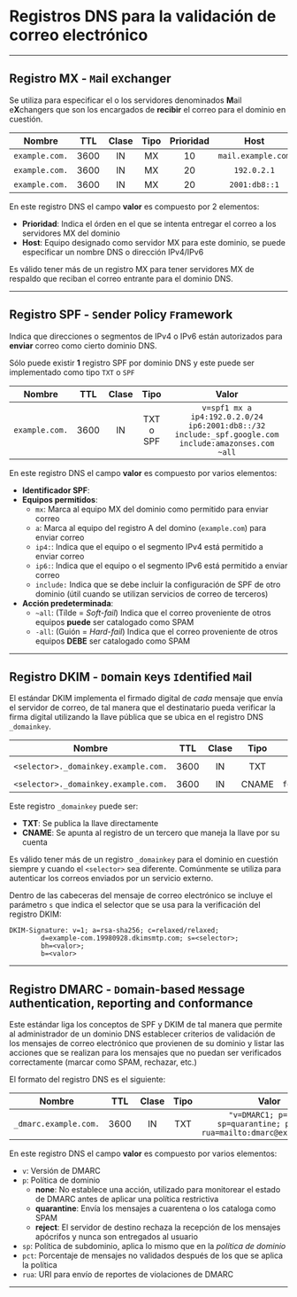# Registros DNS para la validación de correo electrónico

--------------------------------------------------------------------------------

## Registro MX - `M`ail e`X`changer

Se utiliza para especificar el o los servidores denominados **M**ail e**X**changers que son los encargados de **recibir** el correo para el dominio en cuestión.

| Nombre		| TTL	| Clase	| Tipo	| Prioridad	| Host	|
|:---------------------:|:-----:|:-----:|:-----:|:-------------:|:-----:|
| `example.com.`	| 3600	| IN	| MX	| 10            | `mail.example.com`	|
| `example.com.`	| 3600	| IN	| MX	| 20            | `192.0.2.1`	|
| `example.com.`	| 3600	| IN	| MX	| 20            | `2001:db8::1`	|

En este registro DNS el campo __valor__ es compuesto por 2 elementos:

* **Prioridad**: Indica el órden en el que se intenta entregar el correo a los servidores MX del dominio
* **Host**: Equipo designado como servidor MX para este dominio, se puede especificar un nombre DNS o dirección IPv4/IPv6

Es válido tener más de un registro MX para tener servidores MX de respaldo que reciban el correo entrante para el dominio DNS.

--------------------------------------------------------------------------------

## Registro SPF - `S`ender `P`olicy `F`ramework

Indica que direcciones o segmentos de IPv4 o IPv6 están autorizados para **enviar** correo como cierto dominio DNS.

Sólo puede existir **1** registro SPF por dominio DNS y este puede ser implementado como tipo `TXT` o `SPF`

| Nombre		| TTL	| Clase	| Tipo		| Valor	|
|:---------------------:|:-----:|:-----:|:-------------:|:-----:|
| `example.com.`	| 3600	| IN	| TXT o SPF	| `v=spf1 mx a ip4:192.0.2.0/24 ip6:2001:db8::/32 include:_spf.google.com include:amazonses.com ~all`	|

En este registro DNS el campo __valor__ es compuesto por varios elementos:

* **Identificador SPF**:
* **Equipos permitidos**:
  + `mx`: Marca al equipo MX del dominio como permitido para enviar correo
  + `a`:  Marca al equipo del registro A del domino (`example.com`) para enviar correo
  + `ip4:`: Indica que el equipo o el segmento IPv4 está permitido a enviar correo
  + `ip6:`: Indica que el equipo o el segmento IPv6 está permitido a enviar correo
  + `include:` Indica que se debe incluir la configuración de SPF de otro dominio (útil cuando se utilizan servicios de correo de terceros)
* **Acción predeterminada**:
  + `~all`: (Tílde = _Soft-fail_) Indica que el correo proveniente de otros equipos __puede__ ser catalogado como SPAM
  + `-all`: (Guión = _Hard-fail_) Indica que el correo proveniente de otros equipos __DEBE__  ser catalogado como SPAM

--------------------------------------------------------------------------------

## Registro DKIM - `D`omain `K`eys `I`dentified `M`ail

El estándar DKIM implementa el firmado digital de _cada_ mensaje que envía el servidor de correo, de tal manera que el destinatario pueda verificar la firma digital utilizando la llave pública que se ubica en el registro DNS `_domainkey`.

| Nombre				| TTL	| Clase	| Tipo	| Valor	|
|:-------------------------------------:|:-----:|:-----:|:-----:|:-----:|
| `<selector>._domainkey.example.com.`	| 3600	| IN	| TXT	| `"k=rsa; t=s; p=<valor>"`	|
| `<selector>._domainkey.example.com.`	| 3600	| IN	| CNAME	| `foo.dkim.example.net.`	|

Este registro `_domainkey` puede ser:

* **TXT**: Se publica la llave directamente
* **CNAME**: Se apunta al registro de un tercero que maneja la llave por su cuenta

Es válido tener más de un registro `_domainkey` para el dominio en cuestión siempre y cuando el `<selector>` sea diferente. Comúnmente se utiliza para autenticar los correos enviados por un servicio externo.

Dentro de las cabeceras del mensaje de correo electrónico se incluye el parámetro `s` que indica el selector que se usa para la verificación del registro DKIM:

```
DKIM-Signature: v=1; a=rsa-sha256; c=relaxed/relaxed;
        d=example-com.19980928.dkimsmtp.com; s=<selector>;
        bh=<valor>;
        b=<valor>
```

--------------------------------------------------------------------------------

## Registro DMARC - `D`omain-based `M`essage `A`uthentication, `R`eporting and `C`onformance

Este estándar liga los conceptos de SPF y DKIM de tal manera que permite al administrador de un dominio DNS establecer criterios de validación de los mensajes de correo electrónico que provienen de su dominio y listar las acciones que se realizan para los mensajes que no puedan ser verificados correctamente (marcar como SPAM, rechazar, etc.)

El formato del registro DNS es el siguiente:

| Nombre				| TTL	| Clase	| Tipo	| Valor	|
|:-------------------------------------:|:-----:|:-----:|:-----:|:-----:|
| `_dmarc.example.com.`	| 3600	| IN	| TXT	| `"v=DMARC1; p=none; sp=quarantine; pct=100; rua=mailto:dmarc@example.com;"`	|

En este registro DNS el campo __valor__ es compuesto por varios elementos:

* `v`: Versión de DMARC
* `p`: Política de dominio
  - **none**: No establece una acción, utilizado para monitorear el estado de DMARC antes de aplicar una política restrictiva
  - **quarantine**: Envía los mensajes a cuarentena o los cataloga como SPAM
  - **reject**: El servidor de destino rechaza la recepción de los mensajes apócrifos y nunca son entregados al usuario
* `sp`: Política de subdominio, aplica lo mismo que en la _política de dominio_
* `pct`: Porcentaje de mensajes no validados después de los que se aplica la política
* `rua`: URI para envío de reportes de violaciones de DMARC

--------------------------------------------------------------------------------
